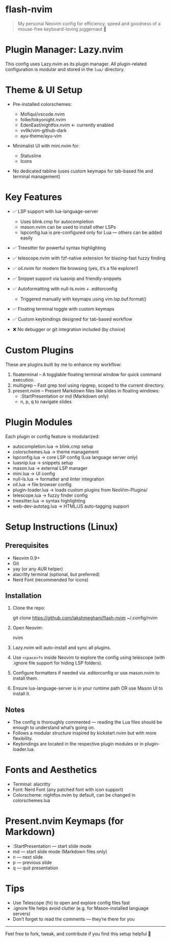 # flash-nvim

> My personal Neovim config for efficiency, speed and goodness of a mouse-free keyboard-loving juggernaut 🚀

# Plugin Manager: Lazy.nvim

This config uses Lazy.nvim as its plugin manager. All plugin-related configuration is modular and stored in the `lua/` directory.

# Theme & UI Setup

- Pre-installed colorschemes:

  - Mofiqul/vscode.nvim
  - folke/tokyonight.nvim
  - EdenEast/nightfox.nvim ← currently enabled
  - vv9k/vim-github-dark
  - ayu-theme/ayu-vim

- Minimalist UI with mini.nvim for:

  - Statusline
  - Icons

- No dedicated tabline (uses custom keymaps for tab-based file and terminal management)

# Key Features

- ✅ LSP support with lua-language-server

  - Uses blink.cmp for autocompletion
  - mason.nvim can be used to install other LSPs
  - lspconfig.lua is pre-configured only for Lua — others can be added easily

- ✅ Treesitter for powerful syntax highlighting

- ✅ telescope.nvim with fzf-native extension for blazing-fast fuzzy finding

- ✅ oil.nvim for modern file browsing (yes, it’s a file explorer!)

- ✅ Snippet support via luasnip and friendly-snippets

- ✅ Autoformatting with null-ls.nvim + .editorconfig

  - Triggered manually with keymaps using vim.lsp.buf.format()

- ✅ Floating terminal toggle with custom keymaps

- ✅ Custom keybindings designed for tab-based workflow

- ❌ No debugger or git integration included (by choice)

# Custom Plugins

These are plugins built by me to enhance my workflow:

1. floaterminal – A togglable floating terminal window for quick command execution.
2. multigrep – Fast grep tool using ripgrep, scoped to the current directory.
3. present.nvim – Present Markdown files like slides in floating windows:
   - :StartPresentation or <space>md (Markdown only)
   - n, p, q to navigate slides

# Plugin Modules

Each plugin or config feature is modularized:

- autocompletion.lua → blink.cmp setup
- colorschemes.lua → theme management
- lspconfig.lua → core LSP config (Lua language server only)
- luasnip.lua → snippets setup
- mason.lua → external LSP manager
- mini.lua → UI config
- null-ls.lua → formatter and linter integration
- oil.lua → file browser config
- plugin-loader.lua → loads custom plugins from NeoVim-Plugins/
- telescope.lua → fuzzy finder config
- treesitter.lua → syntax highlighting
- web-dev-autotag.lua → HTML/JS auto-tagging support

# Setup Instructions (Linux)

## Prerequisites

- Neovim 0.9+
- Git
- yay (or any AUR helper)
- alacritty terminal (optional, but preferred)
- Nerd Font (recommended for icons)

## Installation

1. Clone the repo:

   git clone https://github.com/lakshmeghani/flash-nvim ~/.config/nvim

2. Open Neovim:

   nvim

3. Lazy.nvim will auto-install and sync all plugins.

4. Use `<space>fn` inside Neovim to explore the config using telescope (with .ignore file support for hiding LSP folders).

5. Configure formatters if needed via .editorconfig or use mason.nvim to install them.

6. Ensure lua-language-server is in your runtime path OR use Mason UI to install it.

## Notes

- The config is thoroughly commented — reading the Lua files should be enough to understand what’s going on.
- Follows a modular structure inspired by kickstart.nvim but with more flexibility.
- Keybindings are located in the respective plugin modules or in plugin-loader.lua.

# Fonts and Aesthetics

- Terminal: alacritty
- Font: Nerd Font (any patched font with icon support)
- Colorscheme: nightfox.nvim by default, can be changed in colorschemes.lua

# Present.nvim Keymaps (for Markdown)

- :StartPresentation — start slide mode
- <space>md — start slide mode (Markdown files only)
- n — next slide
- p — previous slide
- q — quit presentation

# Tips

- Use Telescope (<space>fn) to open and explore config files fast
- .ignore file helps avoid clutter (e.g. for Mason-installed language servers)
- Don’t forget to read the comments — they’re there for you

---

Feel free to fork, tweak, and contribute if you find this setup helpful 🙌
